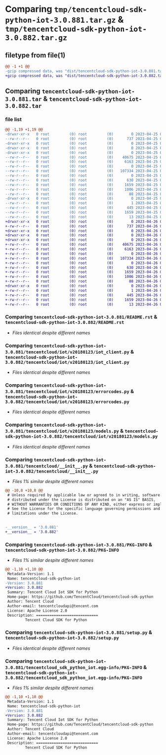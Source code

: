 # Comparing `tmp/tencentcloud-sdk-python-iot-3.0.881.tar.gz` & `tmp/tencentcloud-sdk-python-iot-3.0.882.tar.gz`

## filetype from file(1)

```diff
@@ -1 +1 @@
-gzip compressed data, was "dist/tencentcloud-sdk-python-iot-3.0.881.tar", last modified: Tue Apr 25 00:42:59 2023, max compression
+gzip compressed data, was "dist/tencentcloud-sdk-python-iot-3.0.882.tar", last modified: Wed Apr 26 03:36:14 2023, max compression
```

## Comparing `tencentcloud-sdk-python-iot-3.0.881.tar` & `tencentcloud-sdk-python-iot-3.0.882.tar`

### file list

```diff
@@ -1,19 +1,19 @@
-drwxr-xr-x   0 root         (0) root         (0)        0 2023-04-25 00:42:59.000000 tencentcloud-sdk-python-iot-3.0.881/
--rw-r--r--   0 root         (0) root         (0)      737 2023-04-25 00:42:59.000000 tencentcloud-sdk-python-iot-3.0.881/README.rst
-drwxr-xr-x   0 root         (0) root         (0)        0 2023-04-25 00:42:59.000000 tencentcloud-sdk-python-iot-3.0.881/tencentcloud/
-drwxr-xr-x   0 root         (0) root         (0)        0 2023-04-25 00:42:59.000000 tencentcloud-sdk-python-iot-3.0.881/tencentcloud/iot/
-drwxr-xr-x   0 root         (0) root         (0)        0 2023-04-25 00:42:59.000000 tencentcloud-sdk-python-iot-3.0.881/tencentcloud/iot/v20180123/
--rw-r--r--   0 root         (0) root         (0)    40675 2023-04-25 00:42:59.000000 tencentcloud-sdk-python-iot-3.0.881/tencentcloud/iot/v20180123/iot_client.py
--rw-r--r--   0 root         (0) root         (0)     6163 2023-04-25 00:42:59.000000 tencentcloud-sdk-python-iot-3.0.881/tencentcloud/iot/v20180123/errorcodes.py
--rw-r--r--   0 root         (0) root         (0)        0 2023-04-25 00:42:59.000000 tencentcloud-sdk-python-iot-3.0.881/tencentcloud/iot/v20180123/__init__.py
--rw-r--r--   0 root         (0) root         (0)   107334 2023-04-25 00:42:59.000000 tencentcloud-sdk-python-iot-3.0.881/tencentcloud/iot/v20180123/models.py
--rw-r--r--   0 root         (0) root         (0)        0 2023-04-25 00:42:59.000000 tencentcloud-sdk-python-iot-3.0.881/tencentcloud/iot/__init__.py
--rw-r--r--   0 root         (0) root         (0)      630 2023-04-25 00:42:59.000000 tencentcloud-sdk-python-iot-3.0.881/tencentcloud/__init__.py
--rw-r--r--   0 root         (0) root         (0)     1659 2023-04-25 00:42:59.000000 tencentcloud-sdk-python-iot-3.0.881/PKG-INFO
--rw-r--r--   0 root         (0) root         (0)     1006 2023-04-25 00:42:59.000000 tencentcloud-sdk-python-iot-3.0.881/setup.py
--rw-r--r--   0 root         (0) root         (0)       88 2023-04-25 00:42:59.000000 tencentcloud-sdk-python-iot-3.0.881/setup.cfg
-drwxr-xr-x   0 root         (0) root         (0)        0 2023-04-25 00:42:59.000000 tencentcloud-sdk-python-iot-3.0.881/tencentcloud_sdk_python_iot.egg-info/
--rw-r--r--   0 root         (0) root         (0)        1 2023-04-25 00:42:59.000000 tencentcloud-sdk-python-iot-3.0.881/tencentcloud_sdk_python_iot.egg-info/dependency_links.txt
--rw-r--r--   0 root         (0) root         (0)      445 2023-04-25 00:42:59.000000 tencentcloud-sdk-python-iot-3.0.881/tencentcloud_sdk_python_iot.egg-info/SOURCES.txt
--rw-r--r--   0 root         (0) root         (0)     1659 2023-04-25 00:42:59.000000 tencentcloud-sdk-python-iot-3.0.881/tencentcloud_sdk_python_iot.egg-info/PKG-INFO
--rw-r--r--   0 root         (0) root         (0)       13 2023-04-25 00:42:59.000000 tencentcloud-sdk-python-iot-3.0.881/tencentcloud_sdk_python_iot.egg-info/top_level.txt
+drwxr-xr-x   0 root         (0) root         (0)        0 2023-04-26 03:36:14.000000 tencentcloud-sdk-python-iot-3.0.882/
+-rw-r--r--   0 root         (0) root         (0)      737 2023-04-26 03:36:14.000000 tencentcloud-sdk-python-iot-3.0.882/README.rst
+drwxr-xr-x   0 root         (0) root         (0)        0 2023-04-26 03:36:14.000000 tencentcloud-sdk-python-iot-3.0.882/tencentcloud/
+drwxr-xr-x   0 root         (0) root         (0)        0 2023-04-26 03:36:14.000000 tencentcloud-sdk-python-iot-3.0.882/tencentcloud/iot/
+drwxr-xr-x   0 root         (0) root         (0)        0 2023-04-26 03:36:14.000000 tencentcloud-sdk-python-iot-3.0.882/tencentcloud/iot/v20180123/
+-rw-r--r--   0 root         (0) root         (0)    40675 2023-04-26 03:36:14.000000 tencentcloud-sdk-python-iot-3.0.882/tencentcloud/iot/v20180123/iot_client.py
+-rw-r--r--   0 root         (0) root         (0)     6163 2023-04-26 03:36:14.000000 tencentcloud-sdk-python-iot-3.0.882/tencentcloud/iot/v20180123/errorcodes.py
+-rw-r--r--   0 root         (0) root         (0)        0 2023-04-26 03:36:14.000000 tencentcloud-sdk-python-iot-3.0.882/tencentcloud/iot/v20180123/__init__.py
+-rw-r--r--   0 root         (0) root         (0)   107334 2023-04-26 03:36:14.000000 tencentcloud-sdk-python-iot-3.0.882/tencentcloud/iot/v20180123/models.py
+-rw-r--r--   0 root         (0) root         (0)        0 2023-04-26 03:36:14.000000 tencentcloud-sdk-python-iot-3.0.882/tencentcloud/iot/__init__.py
+-rw-r--r--   0 root         (0) root         (0)      630 2023-04-26 03:36:14.000000 tencentcloud-sdk-python-iot-3.0.882/tencentcloud/__init__.py
+-rw-r--r--   0 root         (0) root         (0)     1659 2023-04-26 03:36:14.000000 tencentcloud-sdk-python-iot-3.0.882/PKG-INFO
+-rw-r--r--   0 root         (0) root         (0)     1006 2023-04-26 03:36:14.000000 tencentcloud-sdk-python-iot-3.0.882/setup.py
+-rw-r--r--   0 root         (0) root         (0)       88 2023-04-26 03:36:14.000000 tencentcloud-sdk-python-iot-3.0.882/setup.cfg
+drwxr-xr-x   0 root         (0) root         (0)        0 2023-04-26 03:36:14.000000 tencentcloud-sdk-python-iot-3.0.882/tencentcloud_sdk_python_iot.egg-info/
+-rw-r--r--   0 root         (0) root         (0)        1 2023-04-26 03:36:14.000000 tencentcloud-sdk-python-iot-3.0.882/tencentcloud_sdk_python_iot.egg-info/dependency_links.txt
+-rw-r--r--   0 root         (0) root         (0)      445 2023-04-26 03:36:14.000000 tencentcloud-sdk-python-iot-3.0.882/tencentcloud_sdk_python_iot.egg-info/SOURCES.txt
+-rw-r--r--   0 root         (0) root         (0)     1659 2023-04-26 03:36:14.000000 tencentcloud-sdk-python-iot-3.0.882/tencentcloud_sdk_python_iot.egg-info/PKG-INFO
+-rw-r--r--   0 root         (0) root         (0)       13 2023-04-26 03:36:14.000000 tencentcloud-sdk-python-iot-3.0.882/tencentcloud_sdk_python_iot.egg-info/top_level.txt
```

### Comparing `tencentcloud-sdk-python-iot-3.0.881/README.rst` & `tencentcloud-sdk-python-iot-3.0.882/README.rst`

 * *Files identical despite different names*

### Comparing `tencentcloud-sdk-python-iot-3.0.881/tencentcloud/iot/v20180123/iot_client.py` & `tencentcloud-sdk-python-iot-3.0.882/tencentcloud/iot/v20180123/iot_client.py`

 * *Files identical despite different names*

### Comparing `tencentcloud-sdk-python-iot-3.0.881/tencentcloud/iot/v20180123/errorcodes.py` & `tencentcloud-sdk-python-iot-3.0.882/tencentcloud/iot/v20180123/errorcodes.py`

 * *Files identical despite different names*

### Comparing `tencentcloud-sdk-python-iot-3.0.881/tencentcloud/iot/v20180123/models.py` & `tencentcloud-sdk-python-iot-3.0.882/tencentcloud/iot/v20180123/models.py`

 * *Files identical despite different names*

### Comparing `tencentcloud-sdk-python-iot-3.0.881/tencentcloud/__init__.py` & `tencentcloud-sdk-python-iot-3.0.882/tencentcloud/__init__.py`

 * *Files 1% similar despite different names*

```diff
@@ -10,8 +10,8 @@
 # Unless required by applicable law or agreed to in writing, software
 # distributed under the License is distributed on an "AS IS" BASIS,
 # WITHOUT WARRANTIES OR CONDITIONS OF ANY KIND, either express or implied.
 # See the License for the specific language governing permissions and
 # limitations under the License.
 
 
-__version__ = '3.0.881'
+__version__ = '3.0.882'
```

### Comparing `tencentcloud-sdk-python-iot-3.0.881/PKG-INFO` & `tencentcloud-sdk-python-iot-3.0.882/PKG-INFO`

 * *Files 1% similar despite different names*

```diff
@@ -1,10 +1,10 @@
 Metadata-Version: 1.1
 Name: tencentcloud-sdk-python-iot
-Version: 3.0.881
+Version: 3.0.882
 Summary: Tencent Cloud Iot SDK for Python
 Home-page: https://github.com/TencentCloud/tencentcloud-sdk-python
 Author: Tencent Cloud
 Author-email: tencentcloudapi@tencent.com
 License: Apache License 2.0
 Description: ============================
         Tencent Cloud SDK for Python
```

### Comparing `tencentcloud-sdk-python-iot-3.0.881/setup.py` & `tencentcloud-sdk-python-iot-3.0.882/setup.py`

 * *Files identical despite different names*

### Comparing `tencentcloud-sdk-python-iot-3.0.881/tencentcloud_sdk_python_iot.egg-info/PKG-INFO` & `tencentcloud-sdk-python-iot-3.0.882/tencentcloud_sdk_python_iot.egg-info/PKG-INFO`

 * *Files 1% similar despite different names*

```diff
@@ -1,10 +1,10 @@
 Metadata-Version: 1.1
 Name: tencentcloud-sdk-python-iot
-Version: 3.0.881
+Version: 3.0.882
 Summary: Tencent Cloud Iot SDK for Python
 Home-page: https://github.com/TencentCloud/tencentcloud-sdk-python
 Author: Tencent Cloud
 Author-email: tencentcloudapi@tencent.com
 License: Apache License 2.0
 Description: ============================
         Tencent Cloud SDK for Python
```

